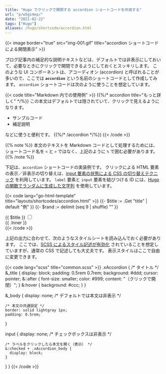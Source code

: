 ```yaml
---
title: "Hugo でクリックで開閉する accordion ショートコードを作成する"
url: "p/w5gs4ep/"
date: "2021-02-22"
tags: ["Hugo"]
aliases: /hugo/shortcode/accordion.html
---
```


{{< image border="true" src="img-001.gif" title="accordion ショートコードによる開閉表示" >}}

ブログ記事内の補足的な説明テキストなどは、デフォルトでは非表示にしておいて、必要なときにクリックで開閉できるようにしておくとスッキリします。
このような UI コンポーネントは、アコーディオン (accordion) と呼ばれることが多いので、ここでは __`accordion`__ という名前のショートコードとして作成してみます。
`accordion` ショートコードは次のように使うことを想定しています。

{{< code title="Markdown 内での使用例" >}}
{{%/* accordion title="もっと詳しく" */%}}
この本文はデフォルトでは隠されていて、クリックで見えるようになります。

- サンプルコード
- 補足説明

などに使うと便利です。
{{%/* /accordion */%}}
{{< /code >}}

{{% note %}}
本文のテキストを Markdown コードとして処理するためには、ショートコード名を `<` と `>` ではなく、上記のように `%` で囲む必要があります。
{{% /note %}}

下記は、`accordion` ショートコードの実装例です。
クリックによる HTML 要素の表示／非表示の切り替えは、[input 要素の状態による CSS の切り替えテクニック](/web/menu/accordion.html) を利用しています。
`label` 要素と `input` 要素を結びつける ID には、[Hugo の関数でランダムに生成した文字列](/p/9qexh2q/) を使用しています。

{{< code lang="go-html-template" title="layouts/shortcodes/accordion.html" >}}
{{- $title := .Get "title" | default "例" }}
{{- $rand := delimit (seq 9 | shuffle) "" }}
<div class="xAccordion">
  <label class="xAccordion_title" for="id-{{ $rand }}">{{ $title }}</label>
  <input id="id-{{ $rand }}" type="checkbox">
  <div class="xAccordion_body">
    {{ .Inner }}
  </div>
</div>
{{< /code >}}

上記の出力に合わせて、次のようなスタイルシートを読み込んでおく必要があります。
ここでは、[SCSS によるスタイル記述が有効化](/p/k7jv7hs/) されていることを想定していますが、通常の CSS で記述しても大丈夫です。
表示スタイルはここで自由に変更できます。

{{< code lang="scss" title="common.scss" >}}
.xAccordion {
  /* タイトル */
  &_title {
    display: block;
    padding: 0.5rem 0.7rem;
    background: #ddd;
    cursor: pointer;
    &::after {
      font-size: smaller;
      color: #999;
      content: "（クリックで開閉）";
    }
    &:hover {
      background: #ccc;
    }
  }

  &_body {
    display: none;  /* デフォルトでは本文は非表示 */

    /* 本文の共通設定 */
    border: solid lightgray 1px;
    padding: 0.5rem;
  }

  input {
    display: none;  /* チェックボックスは非表示 */

    /* ラベルをクリックしたら本文を開く（表示） */
    &:checked + .xAccordion_body {
      display: block;
    }
  }
}
{{< /code >}}

